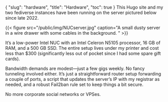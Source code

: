 {
	"slug": "hardware",
    "title": "Hardware",
    "toc": true
}
This Hugo site and my two fediverse instances have been running on the server pictured below since late 2022.

{{< figure src="/public/img/NUCserver.jpg" caption="A small dusty server in a wire drawer with some cables in the background. " >}}

It’s a low-power Intel NUC with an Intel Celeron N5105 processor, 16 GB of RAM, and a 500 GB SSD. The entire setup lives under my printer and cost less than $300 (significantly less out of pocket since I had some spare gift cards).

Bandwidth demands are modest—just a few gigs weekly. No fancy tunneling involved either. It’s just a straightforward router setup forwarding a couple of ports, a script that updates the server’s IP with my registrar as needed, and a robust Fail2ban rule set to keep things a bit secure.

No more corporate social networks or VPSes.